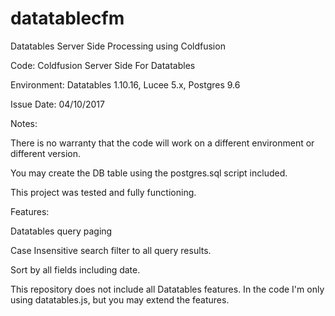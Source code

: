 # datatablecfm

Datatables Server Side Processing using Coldfusion

Code:			Coldfusion Server Side For Datatables

Environment:	Datatables 1.10.16, Lucee 5.x, Postgres 9.6

Issue Date:		04/10/2017

Notes:

There is no warranty that the code will work on a different environment or different version.

You may create the DB table using the postgres.sql script included.

This project was tested and fully functioning.

Features:

Datatables query paging

Case Insensitive search filter to all query results.

Sort by all fields including date.

This repository does not include all Datatables features. In the code I'm only using datatables.js, but you may extend the features.
